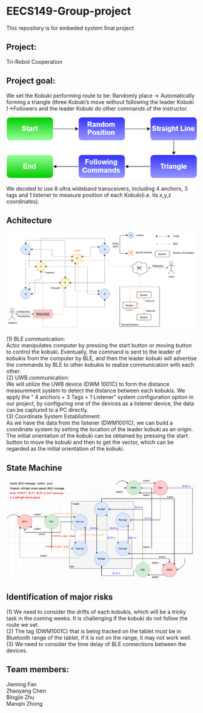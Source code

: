 # EECS149-Group-project
This repository is for embeded system final project  
## Project:
Tri-Robot Cooperation 

## Project goal:
We set the Kobuki performing route to be:
Randomly place → Automatically forming a triangle (three Kobuki’s move without following the leader Kobuki )→Followers and the leader Kobuki do other commands of the instructor.

![image](https://github.com/CZhaoYoung/EECS149-Group-project/blob/master/architecture_drawings/task%20route.png)

We decided to use 8 ultra wideband transceivers, including 4 anchors, 3 tags and 1 listener to measure position of each Kobuki(i.e. its x,y,z coordinates).



## Achitecture 
![image](https://github.com/CZhaoYoung/EECS149-Group-project/blob/master/architecture_drawings/Untitled%20Diagram%20(4).png)

(1) BLE communication:<br>
Actor manipulates computer by pressing the start button or moving button to control the kobuki.  Eventually, the command is sent to the leader of kobukis from the computer by BLE,  and then the leader kobuki will advertise the commands by BLE to other kobukis to realize communication with each other. <br>
(2) UWB communication: <br>
We will utilize the UWB device (DWM 1001C) to form the distance measurement system to detect the distance between each kobukis. We apply the “ 4 anchors + 3 Tags + 1 Listener” system configuration option in our project, by configuring one of the devices as a listener device, the data can be captured to a PC directly. <br>
(3) Coordinate System Establishment:<br>
As we have the data from the listener (DWM1001C), we can build a coordinate system by setting the location of the leader kobuki as an origin. The initial orientation of the kobuki can be obtained by pressing the start button to move the kobuki and then to get the vector, which can be regarded as the initial orientation of the kobuki.<br>

## State Machine 
![image](https://github.com/CZhaoYoung/EECS149-Group-project/blob/master/architecture_drawings/statemachine.png)

## Identification of major risks <br>
(1) We need to consider the drifts of each kobukis, which will be a tricky task in the coming weeks. It is challenging  if the kobuki do not follow the route we set. <br>
(2) The tag (DWM1001C)  that is being tracked on the tablet must be in Bluetooth range of the tablet, if it is not on the range, it may not work well. <br>
(3) We need to consider the time delay of BLE connections between the devices.<br>


## Team members:  
Jieming Fan  
Zhaoyang Chen  
Bingjie Zhu  
Manqin Zhong  

